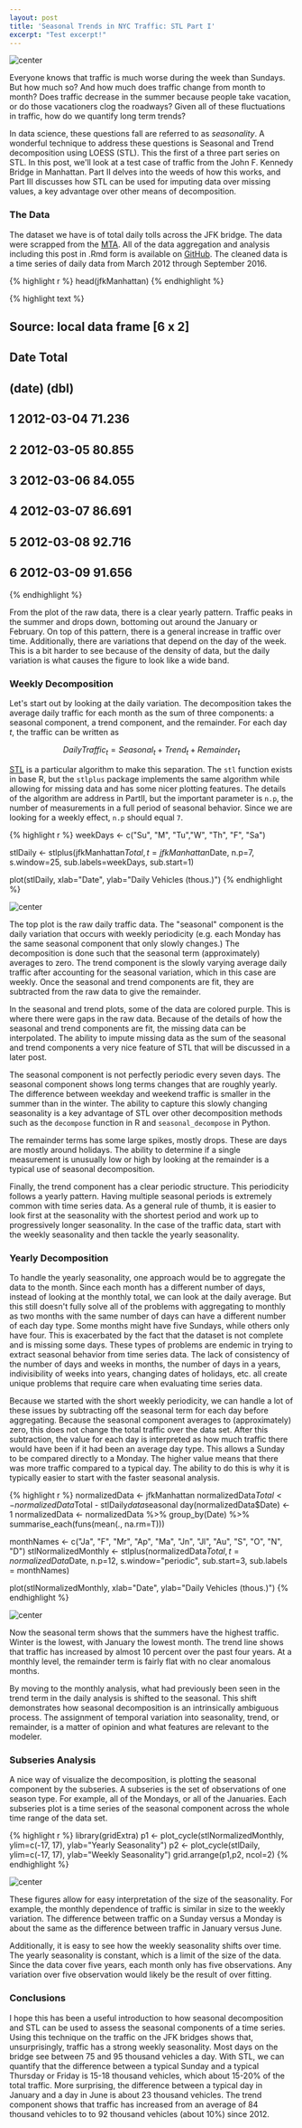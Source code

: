 ```yaml
---
layout: post
title: 'Seasonal Trends in NYC Traffic: STL Part I'
excerpt: "Test excerpt!" 
---
```



<!-- Loading and formatting data -->


<!-- ggplot of data -->

![center](/figures/STL-Part-I/unnamed-chunk-3-1.png)

Everyone knows that traffic is much worse during the week than Sundays. But how much so? And how much does traffic change from month to month? Does traffic decrease in the summer because people take vacation, or do those vacationers clog the roadways? Given all of these fluctuations in traffic, how do we quantify long term trends?

In data science, these questions fall are referred to as _seasonality_. A wonderful technique to address these questions is Seasonal and Trend decomposition using LOESS (STL). This the first of a three part series on STL. In this post, we'll look at a test case of traffic from the John F. Kennedy Bridge in Manhattan. Part II delves into the weeds of how this works, and Part III discusses how STL can be used for imputing data over missing values, a key advantage over other means of decomposition.

### The Data

The dataset we have is of total daily tolls across the JFK bridge. The data were scrapped from the [MTA][dataLocation]. All of the data aggregation and analysis including this post in .Rmd form is available on [GitHub][source]. The cleaned data is a time series of daily data from March 2012 through September 2016.


{% highlight r %}
head(jfkManhattan)
{% endhighlight %}



{% highlight text %}
## Source: local data frame [6 x 2]
##
##         Date  Total
##       (date)  (dbl)
## 1 2012-03-04 71.236
## 2 2012-03-05 80.855
## 3 2012-03-06 84.055
## 4 2012-03-07 86.691
## 5 2012-03-08 92.716
## 6 2012-03-09 91.656
{% endhighlight %}

From the plot of the raw data, there is a clear yearly pattern. Traffic peaks in the summer and drops down, bottoming out around the January or February. On top of this pattern, there is a general increase in traffic over time. Additionally, there are variations that depend on the day of the week. This is a bit harder to see because of the density of data, but the daily variation is what causes the figure to look like a wide band.

### Weekly Decomposition

Let's start out by looking at the daily variation. The decomposition takes the average daily traffic for each month as the sum of three components: a seasonal component, a trend component, and the remainder. For each day $t$, the traffic can be written as

$$ DailyTraffic_t = Seasonal_t + Trend_t + Remainder_t $$

[STL][Cleveland] is a particular algorithm to make this separation. The `stl` function exists in base R, but the `stlplus` package implements the same algorithm while allowing for missing data and has some nicer plotting features. The details of the algorithm are address in PartII, but the important parameter is `n.p`, the number of measurements in a full period of seasonal behavior. Since we are looking for a weekly effect, `n.p` should equal `7`.



{% highlight r %}
weekDays <- c("Su", "M", "Tu","W", "Th", "F", "Sa")

stlDaily <- stlplus(jfkManhattan$Total,t=jfkManhattan$Date,
                    n.p=7, s.window=25,
                    sub.labels=weekDays, sub.start=1)

plot(stlDaily, xlab="Date", ylab="Daily Vehicles (thous.)")
{% endhighlight %}

![center](/figures/STL-Part-I/unnamed-chunk-5-1.png)

The top plot is the raw daily traffic data. The "seasonal" component is the daily variation that occurs with weekly periodicity (e.g. each Monday has the same seasonal component that only slowly changes.) The decomposition is done such that the seasonal term (approximately) averages to zero. The trend component is the slowly varying average daily traffic after accounting for the seasonal variation, which in this case are weekly. Once the seasonal and trend components are fit, they are subtracted from the raw data to give the remainder.

In the seasonal and trend plots, some of the data are colored purple. This is where there were gaps in the raw data. Because of the details of how the seasonal and trend components are fit, the missing data can be interpolated. The ability to impute missing data as the sum of the seasonal and trend components a very nice feature of STL that will be discussed in a later post.

The seasonal component is not perfectly periodic every seven days. The seasonal component shows long terms changes that are roughly yearly. The difference between weekday and weekend traffic is smaller in the summer than in the winter. The ability to capture this slowly changing seasonality is a key advantage of STL over other decomposition methods such as the `decompose` function in R and `seasonal_decompose` in Python.

The remainder terms has some large spikes, mostly drops. These are days are mostly around holidays. The ability to determine if a single measurement is unusually low or high by looking at the remainder is a typical use of seasonal decomposition.

Finally, the trend component has a clear periodic structure. This periodicity follows a yearly pattern. Having multiple seasonal periods is extremely common with time series data. As a general rule of thumb, it is easier to look first at the seasonality with the shortest period and work up to progressively longer seasonality. In the case of the traffic data, start with the weekly seasonality and then tackle the yearly seasonality.

### Yearly Decomposition

To handle the yearly seasonality, one approach would be to aggregate the data to the month. Since each month has a different number of days, instead of looking at the monthly total, we can look at the daily average. But this still doesn't fully solve all of the problems with aggregating to monthly as two months with the same number of days can have a different number of each day type. Some months might have five Sundays, while others only have four. This is exacerbated by the fact that the dataset is not complete and is missing some days. These types of problems are endemic in trying to extract seasonal behavior from time series data. The lack of consistency of the number of days and weeks in months, the number of days in a years, indivisibility of weeks into years, changing dates of holidays, etc. all create unique problems that require care when evaluating time series data.

Because we started with the short weekly periodicity, we can handle a lot of these issues by subtracting off the seasonal term for each day before aggregating. Because the seasonal component averages to (approximately) zero, this does not change the total traffic over the data set. After this subtraction, the value for each day is interpreted as how much traffic there would have been if it had been an average day type. This allows a Sunday to be compared directly to a Monday. The higher value means that there was more traffic compared to a typical day. The ability to do this is why it is typically easier to start with the faster seasonal analysis.


{% highlight r %}
normalizedData <- jfkManhattan
normalizedData$Total <- normalizedData$Total - stlDaily$data$seasonal
day(normalizedData$Date) <- 1
normalizedData <- normalizedData %>%
  group_by(Date) %>%
  summarise_each(funs(mean(., na.rm=T)))

monthNames <- c("Ja", "F", "Mr", "Ap", "Ma", "Jn", "Jl", "Au", "S", "O", "N", "D")
stlNormalizedMonthly <- stlplus(normalizedData$Total, t=normalizedData$Date,
                                n.p=12, s.window="periodic",
                                sub.start=3, sub.labels = monthNames)

plot(stlNormalizedMonthly, xlab="Date", ylab="Daily Vehicles (thous.)")
{% endhighlight %}

![center](/figures/STL-Part-I/unnamed-chunk-6-1.png)

Now the seasonal term shows that the summers have the highest traffic. Winter is the lowest, with January the lowest month.  The trend line shows that traffic has increased by almost 10 percent over the past four years.  At a monthly level, the remainder term is fairly flat with no clear anomalous months.

By moving to the monthly analysis, what had previously been seen in the trend term in the daily analysis is shifted to the seasonal. This shift demonstrates how seasonal decomposition is an intrinsically ambiguous process. The assignment of temporal variation into seasonality, trend, or remainder, is a matter of opinion and what features are relevant to the modeler.

### Subseries Analysis
A nice way of visualize the decomposition, is plotting the seasonal component by the subseries. A subseries is the set of observations of one season type. For example, all of the Mondays, or all of the Januaries. Each subseries plot is a time series of the seasonal component across the whole time range of the data set.


{% highlight r %}
library(gridExtra)
p1 <- plot_cycle(stlNormalizedMonthly, ylim=c(-17, 17), ylab="Yearly Seasonality")
p2 <- plot_cycle(stlDaily, ylim=c(-17, 17), ylab="Weekly Seasonality")
grid.arrange(p1,p2, ncol=2)
{% endhighlight %}

![center](/figures/STL-Part-I/unnamed-chunk-7-1.png)

These figures allow for easy interpretation of the size of the seasonality. For example, the monthly dependence of traffic is similar in size to the weekly variation. The difference between traffic on a Sunday versus a Monday is about the same as the difference between traffic in January versus June.

Additionally, it is easy to see how the weekly seasonality shifts over time. The yearly seasonality is constant, which is a limit of the size of the data. Since the data cover five years, each month only has five observations. Any variation over five observation would likely be the result of over fitting.


### Conclusions

I hope this has been a useful introduction to how seasonal decomposition and STL can be used to assess the seasonal components of a time series. Using this technique on the traffic on the JFK bridges shows that, unsurprisingly, traffic has a strong weekly seasonality. Most days on the bridge see between 75 and 95 thousand vehicles a day. With STL, we can quantify that the difference between a typical Sunday and a typical Thursday or Friday is 15-18 thousand vehicles, which about 15-20% of the total traffic. More surprising, the difference between a typical day in January and a day in June is about 23 thousand vehicles. The trend component shows that traffic has increased from an average of 84 thousand vehicles to to 92 thousand vehicles (about 10%) since 2012.

[Cleveland]: http://www.wessa.net/download/stl.pdf
[dataLocation]: http://web.mta.info/developers/data/bandt/trafficdata.html
[source]: https://github.com/dillongardner/NYTraffic
